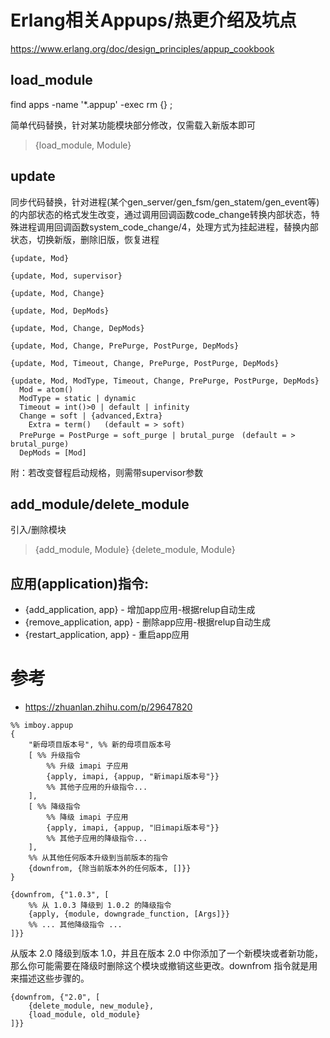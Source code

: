 # Erlang相关Appups/热更介绍及坑点

https://www.erlang.org/doc/design_principles/appup_cookbook

## load_module

find apps -name '*.appup' -exec rm {} \;

简单代码替换，针对某功能模块部分修改，仅需载入新版本即可

> {load_module, Module}

## update
同步代码替换，针对进程(某个gen_server/gen_fsm/gen_statem/gen_event等)的内部状态的格式发生改变，通过调用回调函数code_change转换内部状态，特殊进程调用回调函数system_code_change/4，处理方式为挂起进程，替换内部状态，切换新版，删除旧版，恢复进程
```
{update, Mod}

{update, Mod, supervisor}

{update, Mod, Change}

{update, Mod, DepMods}

{update, Mod, Change, DepMods}

{update, Mod, Change, PrePurge, PostPurge, DepMods}

{update, Mod, Timeout, Change, PrePurge, PostPurge, DepMods}

{update, Mod, ModType, Timeout, Change, PrePurge, PostPurge, DepMods}
  Mod = atom()
  ModType = static | dynamic
  Timeout = int()>0 | default | infinity
  Change = soft | {advanced,Extra}
    Extra = term()   (default = > soft)
  PrePurge = PostPurge = soft_purge | brutal_purge　(default = > brutal_purge)
  DepMods = [Mod]
```
附：若改变督程启动规格，则需带supervisor参数

## add_module/delete_module
引入/删除模块

> {add_module, Module}
> {delete_module, Module}

## 应用(application)指令:
* {add_application, app} - 增加app应用-根据relup自动生成
* {remove_application, app} - 删除app应用-根据relup自动生成
* {restart_application, app} - 重启app应用

# 参考
* https://zhuanlan.zhihu.com/p/29647820

```
%% imboy.appup
{
    "新母项目版本号", %% 新的母项目版本号
    [ %% 升级指令
        %% 升级 imapi 子应用
        {apply, imapi, {appup, "新imapi版本号"}}
        %% 其他子应用的升级指令...
    ],
    [ %% 降级指令
        %% 降级 imapi 子应用
        {apply, imapi, {appup, "旧imapi版本号"}}
        %% 其他子应用的降级指令...
    ],
    %% 从其他任何版本升级到当前版本的指令
    {downfrom, {除当前版本外的任何版本, []}}
}
```

```
{downfrom, {"1.0.3", [
    %% 从 1.0.3 降级到 1.0.2 的降级指令
    {apply, {module, downgrade_function, [Args]}}
    %% ... 其他降级指令 ...
]}}
```

从版本 2.0 降级到版本 1.0，并且在版本 2.0 中你添加了一个新模块或者新功能，那么你可能需要在降级时删除这个模块或撤销这些更改。downfrom 指令就是用来描述这些步骤的。
```
{downfrom, {"2.0", [
    {delete_module, new_module},
    {load_module, old_module}
]}}
```
